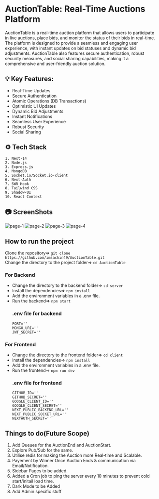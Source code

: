 # AuctionTable: Real-Time Auctions Platform
AuctionTable is a real-time auction platform that allows users to participate in live auctions, place bids, and monitor the status of their bids in real-time. The platform is designed to provide a seamless and engaging user experience, with instant updates on bid statuses and dynamic bid adjustments. AuctionTable also features secure authentication, robust security measures, and social sharing capabilities, making it a comprehensive and user-friendly auction solution.
      
## 💡 Key Features:
   - Real-Time Updates
   - Secure Authentication
   - Atomic Operations (DB Transactions)
   - Optimistic UI Updates
   - Dynamic Bid Adjustments
   - Instant Notifications
   - Seamless User Experience
   - Robust Security
   - Social Sharing

## ⚙️ Tech Stack
    1. Next-14
    2. Node.js
    3. Express.js
    4. MongoDB
    5. Socket.io/Socket.io-client
    6. Next-Auth
    7. SWR Hook
    8. Tailwind CSS
    9. Shadow-UI
    10. React Context
   
## 📷 ScreenShots
![page-1](https://github.com/imsachin49/AuctionTable/assets/108334265/72fb2222-c320-4469-bace-558414f93180)
![page-2](https://github.com/imsachin49/AuctionTable/assets/108334265/d7f371dd-1257-4f79-8d6c-d0b241e1c0f6)
![page-3](https://github.com/imsachin49/AuctionTable/assets/108334265/cecca633-f451-4790-8d78-e783871eafd9)
![page-4](https://github.com/imsachin49/AuctionTable/assets/108334265/e56986e1-ee85-4935-abe7-02bc29f0f88d)

## How to run the project
Clone the repository=> `git clone https://github.com/imsachin49/AuctionTable.git`   
Change the directory to the project folder=> `cd AuctionTable`

### For Backend
- Change the directory to the backend folder=> `cd server`  
- Install the dependencies=> `npm install`
- Add the environment variables in a .env file.
- Run the backend=> `npm start`
  ### .env file for backend
      PORT=''
      MONGO_URI=''
      JWT_SECRET=''

### For Frontend
- Change the directory to the frontend folder=> `cd client`
- Install the dependencies=> `npm install`
- Add the environment variables in a .env file.
- Run the frontend=> `npm run dev`
  ### .env file for frontend
      GITHUB_ID=''
      GITHUB_SECRET=''
      GOOGLE_CLIENT_ID=''
      GOOGLE_CLIENT_SECRET=''
      NEXT_PUBLIC_BACKEND_URL=''
      NEXT_PUBLIC_SOCKET_URL=''
      NEXTAUTH_SECRET=''

## Things to do(Future Scope)
1. Add Queues for the AuctionEnd and AuctionStart.
2. Explore Pub/Sub for the same.
3. Utilise redis for making the Auction more Real-time and Scalable.
4. Payement by Winner Once Auction Ends & communication via Email/Notification.
5. Sidebar Pages to be added.
6. Added a Cron job to ping the server every 10 minutes to prevent cold start/initail load time.
7. Dark Mode to be Added
8. Add Admin specific stuff
